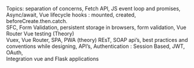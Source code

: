 Topics: 
separation of concerns, Fetch API, JS event loop and promises, <br>
Async/await, Vue lifecycle hooks : mounted, created, beforeCreate.then.catch.<br>
SFC, Form Validation, persistent storage in browsers, form validation, Vue Router
Vue testing (Theory) <br>
Vuex, Vue Router, SPA, PWA (theory)
REsT, SOAP api’s, best practices and conventions while designing, 
API’s, Authentication : Session Based, JWT, OAuth, <br>
Integration vue and Flask applications